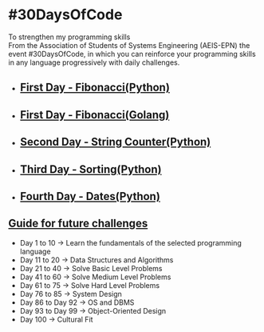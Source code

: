 # #30DaysOfCode

To strengthen my programming skills  
From the Association of Students of Systems Engineering (AEIS-EPN) the event #30DaysOfCode, in which you can reinforce your programming skills in any language progressively with daily challenges.

- ## [First Day - Fibonacci(Python)](./Python/fibonacci/README.md)
- ## [First Day - Fibonacci(Golang)](./Golang/fibonacci/fibonacci.go)
- ## [Second Day - String Counter(Python)](./Python/caracteres/README.md)
- ## [Third Day - Sorting(Python)](./Python/ordenamiento/README.md)
- ## [Fourth Day - Dates(Python)](./Python/dates/dates.py)

## [Guide for future challenges](https://www.geeksforgeeks.org/100-days-of-code-a-complete-guide-for-beginners-and-experienced/)
- Day 1 to 10 -> Learn the fundamentals of the selected programming language
- Day 11 to 20 -> Data Structures and Algorithms
- Day 21 to 40 -> Solve Basic Level Problems
- Day 41 to 60 -> Solve Medium Level Problems
- Day 61 to 75 -> Solve Hard Level Problems
- Day 76 to 85 -> System Design
- Day 86 to Day 92 -> OS and DBMS
- Day 93 to Day 99 -> Object-Oriented Design
- Day 100 -> Cultural Fit
